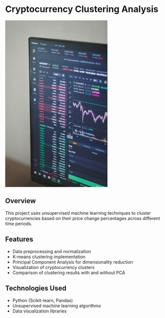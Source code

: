# Cryptocurrency Clustering Analysis

<img src="images/cryptoclusters.jpg" alt="Portfolio Overview" width="65%">

## Overview
This project uses unsupervised machine learning techniques to cluster cryptocurrencies based on their price change percentages across different time periods.

## Features
- Data preprocessing and normalization
- K-means clustering implementation
- Principal Component Analysis for dimensionality reduction
- Visualization of cryptocurrency clusters
- Comparison of clustering results with and without PCA

## Technologies Used
- Python (Scikit-learn, Pandas)
- Unsupervised machine learning algorithms
- Data visualization libraries
